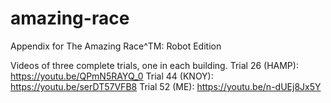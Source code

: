 # amazing-race
Appendix for The Amazing Race^TM: Robot Edition

Videos of three complete trials, one in each building.
Trial 26 (HAMP): https://youtu.be/QPmN5RAYQ_0
Trial 44 (KNOY): https://youtu.be/serDT57VFB8
Trial 52 (ME): https://youtu.be/n-dUEj8Jx5Y
